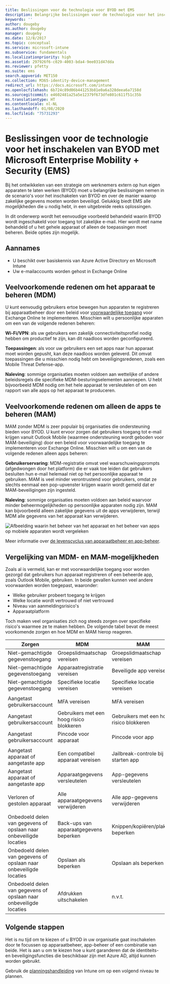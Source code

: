 ```yaml
---
title: Beslissingen voor de technologie voor BYOD met EMS
description: Belangrijke beslissingen voor de technologie voor het inschakelen van BYOD en beveiligen van zakelijke gegevens met Microsoft Enterprise Mobility + Security.
keywords: ''
author: dougeby
ms.author: dougeby
manager: dougeby
ms.date: 12/8/2017
ms.topic: conceptual
ms.service: microsoft-intune
ms.subservice: fundamentals
ms.localizationpriority: high
ms.assetid: 297926f6-c029-4003-bda4-9ee031d47dda
ms.reviewer: pfetty
ms.suite: ems
search.appverid: MET150
ms.collection: M365-identity-device-management
redirect_url: https://docs.microsoft.com/intune
ms.openlocfilehash: 6b724c89d06b441253b81e0a6a328deea6a7158d
ms.sourcegitcommit: e4602481a25a5e12379f673dfe801c611f51c35b
ms.translationtype: HT
ms.contentlocale: nl-NL
ms.lasthandoff: 01/08/2020
ms.locfileid: "75731293"
---
```

# <a name="technology-decisions-for-enabling-byod-with-microsoft-enterprise-mobility--security-ems"></a>Beslissingen voor de technologie voor het inschakelen van BYOD met Microsoft Enterprise Mobility + Security (EMS)

Bij het ontwikkelen van een strategie om werknemers extern op hun eigen apparaten te laten werken (BYOD) moet u belangrijke beslissingen nemen in de scenario's voor het inschakelen van BYOD en over de manier waarop zakelijke gegevens moeten worden beveiligd. Gelukkig biedt EMS alle mogelijkheden die u nodig hebt, in een uitgebreide reeks oplossingen.  

In dit onderwerp wordt het eenvoudige voorbeeld behandeld waarin BYOD wordt ingeschakeld voor toegang tot zakelijke e-mail. Hier wordt met name behandeld of u het gehele apparaat of alleen de toepassingen moet beheren. Beide opties zijn mogelijk.

## <a name="assumptions"></a>Aannames
* U beschikt over basiskennis van Azure Active Directory en Microsoft Intune
* Uw e-mailaccounts worden gehost in Exchange Online

## <a name="common-reasons-to-manage-the-device-mdm"></a>Veelvoorkomende redenen om het apparaat te beheren (MDM)
U kunt eenvoudig gebruikers ertoe bewegen hun apparaten te registreren bij apparaatbeheer door een beleid voor [voorwaardelijke toegang](https://docs.microsoft.com/azure/active-directory/active-directory-conditional-access-azure-portal) voor Exchange Online te implementeren. Misschien wilt u persoonlijke apparaten om een van de volgende redenen beheren:

**Wi-Fi/VPN**: als uw gebruikers een zakelijk connectiviteitsprofiel nodig hebben om productief te zijn, kan dit naadloos worden geconfigureerd.

**Toepassingen**: als voor uw gebruikers een set apps naar hun apparaat moet worden gepusht, kan deze naadloos worden geleverd. Dit omvat toepassingen die u misschien nodig hebt om beveiligingsredenen, zoals een Mobile Threat Defense-app.

**Naleving**: sommige organisaties moeten voldoen aan wettelijke of andere beleidsregels die specifieke MDM-besturingselementen aanroepen. U hebt bijvoorbeeld MDM nodig om het hele apparaat te versleutelen of om een rapport van alle apps op het apparaat te produceren.

## <a name="common-reasons-to-only-manage-the-apps-mam"></a>Veelvoorkomende redenen om alleen de apps te beheren (MAM)
MAM zonder MDM is zeer populair bij organisaties die ondersteuning bieden voor BYOD. U kunt ervoor zorgen dat gebruikers toegang tot e-mail krijgen vanuit Outlook Mobile (waarmee ondersteuning wordt geboden voor MAM-beveiliging) door een beleid voor voorwaardelijke toegang te implementeren voor Exchange Online. Misschien wilt u om een van de volgende redenen alleen apps beheren:

**Gebruikerservaring**: MDM-registratie omvat veel waarschuwingsprompts (afgedwongen door het platform) die er vaak toe leiden dat gebruikers besluiten hun e-mail helemaal niet op het persoonlijke apparaat te gebruiken. MAM is veel minder verontrustend voor gebruikers, omdat ze slechts eenmaal een pop-upvenster krijgen waarin wordt gemeld dat er MAM-beveiligingen zijn ingesteld.

**Naleving**: sommige organisaties moeten voldoen aan beleid waarvoor minder beheermogelijkheden op persoonlijke apparaten nodig zijn. MAM kan bijvoorbeeld alleen zakelijke gegevens uit de apps verwijderen, terwijl MDM alle gegevens van het apparaat kan verwijderen.

![Afbeelding waarin het beheer van het apparaat en het beheer van apps op mobiele apparaten wordt vergeleken](./media/byod-technology-decisions/byod-app-device-mgmt.png)

Meer informatie over [de levenscyclus van apparaatbeheer en app-beheer](device-lifecycle.md).

## <a name="mdm-vs-mam-capability-comparison"></a>Vergelijking van MDM- en MAM-mogelijkheden
Zoals al is vermeld, kan er met voorwaardelijke toegang voor worden gezorgd dat gebruikers hun apparaat registreren of een beheerde app, zoals Outlook Mobile, gebruiken. In beide gevallen kunnen veel andere voorwaarden worden toegepast, waaronder:

* Welke gebruiker probeert toegang te krijgen
* Welke locatie wordt vertrouwd of niet vertrouwd
* Niveau van aanmeldingsrisico's
* Apparaatplatform

Toch maken veel organisaties zich nog steeds zorgen over specifieke risico's waarmee ze te maken hebben.  De volgende tabel bevat de meest voorkomende zorgen en hoe MDM en MAM hierop reageren.

| Zorgen   |   MDM  |   MAM  |
|------------|--------|--------|
|Niet-gemachtigde gegevenstoegang | Groepslidmaatschap vereisen | Groepslidmaatschap vereisen |
|Niet-gemachtigde gegevenstoegang | Apparaatregistratie vereisen | Beveiligde app vereisen |
|Niet-gemachtigde gegevenstoegang | Specifieke locatie vereisen | Specifieke locatie vereisen |
| | | |
|Aangetast gebruikersaccount| MFA vereisen | MFA vereisen|
|Aangetast gebruikersaccount | Gebruikers met een hoog risico blokkeren | Gebruikers met een hoog risico blokkeren |
|Aangetast gebruikersaccount | Pincode voor apparaat | Pincode voor app |
| | | |
| Aangetast apparaat of aangetaste app | Een compatibel apparaat vereisen | Jailbreak-controle bij starten app |
| Aangetast apparaat of aangetaste app | Apparaatgegevens versleutelen | App-gegevens versleutelen |
| | | |
|Verloren of gestolen apparaat | Alle apparaatgegevens verwijderen | Alle app-gegevens verwijderen|
| | | |
| Onbedoeld delen van gegevens of opslaan naar onbeveiligde locaties | Back-ups van apparaatgegevens beperken | Knippen/kopiëren/plakken beperken|
| Onbedoeld delen van gegevens of opslaan naar onbeveiligde locaties | Opslaan als beperken | Opslaan als beperken |
|Onbedoeld delen van gegevens of opslaan naar onbeveiligde locaties | Afdrukken uitschakelen | n.v.t.|

## <a name="next-steps"></a>Volgende stappen
Het is nu tijd om te kiezen of u BYOD in uw organisatie gaat inschakelen door te focussen op apparaatbeheer, app-beheer of een combinatie van beide. Het is aan u om te kiezen hoe u kunt garanderen dat de identiteits- en beveiligingsfuncties die beschikbaar zijn met Azure AD, altijd kunnen worden gebruikt.  

Gebruik de [planningshandleiding](planning-guide.md) van Intune om op een volgend niveau te plannen.
